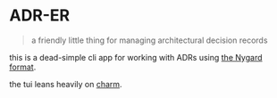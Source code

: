 # ADR-ER

> a friendly little thing for managing architectural decision records

this is a dead-simple cli app for working with ADRs using [the Nygard format](https://cognitect.com/blog/2011/11/15/documenting-architecture-decisions.html).

the tui leans heavily on [charm](https://charm.sh/). 